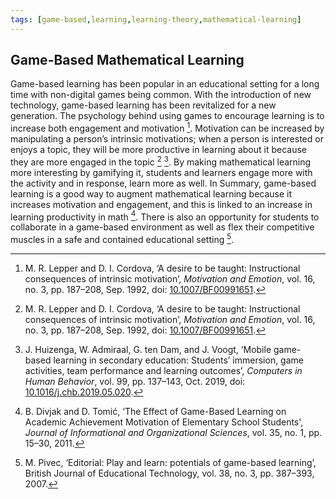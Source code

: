 ```yaml
---
tags: [game-based,learning,learning-theory,mathematical-learning]
---
```


## Game-Based Mathematical Learning

Game-based learning has been popular in an educational setting for a long time with non-digital games being common. With the introduction of new technology, game-based learning has been revitalized for a new generation. The psychology behind using games to encourage learning is to increase both engagement and motivation [^1]. Motivation can be increased by manipulating a person’s intrinsic motivations; when a person is interested or enjoys a topic, they will be more productive in learning about it because they are more engaged in the topic [^1] [^2]. By making mathematical learning more interesting by gamifying it, students and learners engage more with the activity and in response, learn more as well. In Summary, game-based learning is a good way to augment mathematical learning because it increases motivation and engagement, and this is linked to an increase in learning productivity in math [^3]. There is also an opportunity for students to collaborate in a game-based environment as well as flex their competitive muscles in a safe and contained educational setting [^4].

[^1]: M. R. Lepper and D. I. Cordova, ‘A desire to be taught: Instructional consequences of intrinsic motivation’, _Motivation and Emotion_, vol. 16, no. 3, pp. 187–208, Sep. 1992, doi: [10.1007/BF00991651](https://doi.org/10.1007/BF00991651).
[^2]: J. Huizenga, W. Admiraal, G. ten Dam, and J. Voogt, ‘Mobile game-based learning in secondary education: Students’ immersion, game activities, team performance and learning outcomes’, _Computers in Human Behavior_, vol. 99, pp. 137–143, Oct. 2019, doi: [10.1016/j.chb.2019.05.020](https://doi.org/10.1016/j.chb.2019.05.020).
[^3]: B. Divjak and D. Tomić, ‘The Effect of Game-Based Learning on Academic Achievement Motivation of Elementary School Students', _Journal of Informational and Organizational Sciences_, vol. 35, no. 1, pp. 15–30, 2011.
[^4]: M. Pivec, ‘Editorial: Play and learn: potentials of game-based learning’, British Journal of Educational Technology, vol. 38, no. 3, pp. 387–393, 2007.